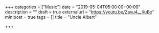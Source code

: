 +++
categories = ["Music"]
date = "2019-05-04T05:00:00+00:00"
description = ""
draft = true
externalurl = "https://youtu.be/Zavu4__KuBo"
minipost = true
tags = []
title = "Uncle Albert"

+++
